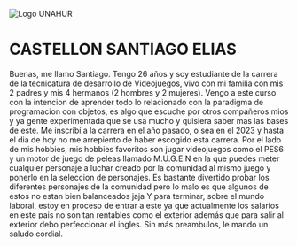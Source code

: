 ![Logo UNAHUR](./assets/UNAHUR.png)

# CASTELLON SANTIAGO ELIAS

Buenas, me llamo Santiago. Tengo 26 años y soy estudiante de la carrera de la tecnicatura de desarrollo de Videojuegos, vivo con mi familia con mis 2 padres y mis 4 hermanos (2 hombres y 2 mujeres). Vengo a este curso con la intencion de aprender todo lo relacionado con la paradigma de programacion con objetos, es algo que escuche por otros compañeros mios y ya gente experimentada que se usa mucho y quisiera saber mas las bases de este. 
Me inscribí a la carrera en el año pasado, o sea en el 2023 y hasta el dia de hoy no me arrepiento de haber escogido esta carrera.
Por el lado de mis hobbies, mis hobbies favoritos son jugar videojuegos como el PES6 y un motor de juego de peleas llamado M.U.G.E.N en la que puedes meter cualquier personaje a luchar creado por la comunidad al mismo juego y ponerlo en la seleccion de personajes. Es bastante divertido probar los diferentes personajes de la comunidad pero lo malo es que algunos de estos no estan bien balanceados jaja
Y para terminar, sobre el mundo laboral, estoy en proceso de entrar a este ya que actualmente los salarios en este pais no son tan rentables como el exterior además que para salir al exterior debo perfeccionar el ingles.
Sin más preambulos, le mando un saludo cordial.
